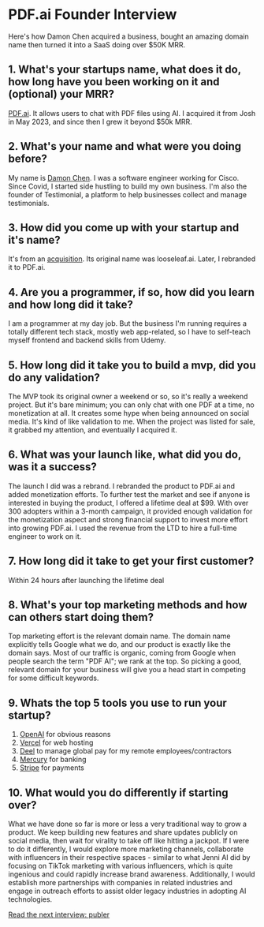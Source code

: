 # PDF.ai Founder Interview

Here's how Damon Chen acquired a business, bought an amazing domain name then turned it into a SaaS doing over $50K MRR.

## 1. What's your startups name, what does it do, how long have you been working on it and (optional) your MRR?
[PDF.ai](https://pdf.ai/). It allows users to chat with PDF files using AI. I acquired it from Josh in May 2023, and since then I grew it beyond $50k MRR.

## 2. What's your name and what were you doing before?
My name is [Damon Chen](https://x.com/damengchen). I was a software engineer working for Cisco. Since Covid, I started side hustling to build my own business. I'm also the founder of Testimonial, a platform to help businesses collect and manage testimonials.

## 3. How did you come up with your startup and it's name?
It's from an [acquisition](https://www.tiktok.com/@mrdamonchen/video/7229860752239316270). Its original name was looseleaf.ai. Later, I rebranded it to PDF.ai.

## 4. Are you a programmer, if so, how did you learn and how long did it take?
I am a programmer at my day job. But the business I'm running requires a totally different tech stack, mostly web app-related, so I have to self-teach myself frontend and backend skills from Udemy.

## 5. How long did it take you to build a mvp, did you do any validation?
The MVP took its original owner a weekend or so, so it's really a weekend project. But it's bare minimum; you can only chat with one PDF at a time, no monetization at all. It creates some hype when being announced on social media. It's kind of like validation to me. When the project was listed for sale, it grabbed my attention, and eventually I acquired it.

## 6. What was your launch like, what did you do, was it a success?
The launch I did was a rebrand. I rebranded the product to PDF.ai and added monetization efforts. To further test the market and see if anyone is interested in buying the product, I offered a lifetime deal at $99. With over 300 adopters within a 3-month campaign, it provided enough validation for the monetization aspect and strong financial support to invest more effort into growing PDF.ai. I used the revenue from the LTD to hire a full-time engineer to work on it.

## 7. How long did it take to get your first customer?
Within 24 hours after launching the lifetime deal

## 8. What's your top marketing methods and how can others start doing them?
Top marketing effort is the relevant domain name. The domain name explicitly tells Google what we do, and our product is exactly like the domain says. Most of our traffic is organic, coming from Google when people search the term "PDF AI"; we rank at the top. So picking a good, relevant domain for your business will give you a head start in competing for some difficult keywords.

## 9. Whats the top 5 tools you use to run your startup?
1. [OpenAI](https://openai.com) for obvious reasons
2. [Vercel](https://vercel.com) for web hosting
3. [Deel](https://deel.com) to manage global pay for my remote employees/contractors
4. [Mercury](https://mercury.com) for banking
5. [Stripe](https://stripe.com) for payments

## 10. What would you do differently if starting over?
What we have done so far is more or less a very traditional way to grow a product. We keep building new features and share updates publicly on social media, then wait for virality to take off like hitting a jackpot. If I were to do it differently, I would explore more marketing channels, collaborate with influencers in their respective spaces - similar to what Jenni AI did by focusing on TikTok marketing with various influencers, which is quite ingenious and could rapidly increase brand awareness. Additionally, I would establish more partnerships with companies in related industries and engage in outreach efforts to assist older legacy industries in adopting AI technologies.

[Read the next interview: publer](publer)